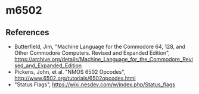 # m6502

## References

- Butterfield, Jim, "Machine Language for the Commodore 64, 128, and Other Commodore Computers. Revised and Expanded Edition", https://archive.org/details/Machine_Language_for_the_Commodore_Revised_and_Expanded_Edition
- Pickens, John, et al. "NMOS 6502 Opcodes", http://www.6502.org/tutorials/6502opcodes.html
- "Status Flags", https://wiki.nesdev.com/w/index.php/Status_flags
